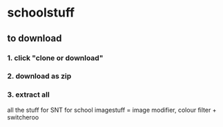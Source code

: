 # schoolstuff

## to download
### 1. click "clone or download"
### 2. download as zip
### 3. extract all

all the stuff for SNT for school
imagestuff = image modifier, colour filter + switcheroo

